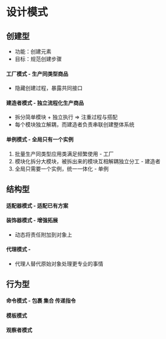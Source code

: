 # 设计模式

## 创建型
* 功能：创建元素
* 目标：规范创建步骤

#### 工厂模式 - 生产同类型商品
* 隐藏创建过程，暴露共同接口

#### 建造者模式 - 独立流程化生产商品
* 拆分简单模块 + 独立执行 => 注重过程与搭配
* 每个模块独立解耦，而建造者负责串联创建整体系统

#### 单例模式 - 全局只有一个实例

1. 批量生产同类型应用类满足频繁使用 - 工厂
2. 模块化拆分大模块，被拆出来的模块互相解耦独立分工 - 建造者
3. 全局只需要一个实例，统一一体化   -  单例

## 结构型

#### 适配器模式 - 适配已有方案
#### 装饰器模式 - 增强拓展
* 动态将责任附加到对象上
#### 代理模式 - 
* 代理人替代原始对象处理更专业的事情

## 行为型

#### 命令模式 - 包裹 集合 传递指令
#### 模板模式
#### 观察者模式